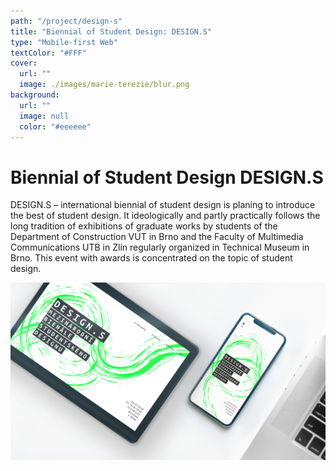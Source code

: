 ```yaml
---
path: "/project/design-s"
title: "Biennial of Student Design: DESIGN.S"
type: "Mobile-first Web"
textColor: "#FFF"
cover:
  url: ""
  image: ./images/marie-terezie/blur.png
background:
  url: ""
  image: null
  color: "#eeeeee"
---
```


# Biennial of Student Design DESIGN.S

DESIGN.S – international biennial of student design is planing to introduce the best of student design. It ideologically and partly practically follows the long tradition of exhibitions of graduate works by students of the Department of Construction VUT in Brno and the Faculty of Multimedia Communications UTB in Zlín regularly organized in Technical Museum in Brno. This event with awards is concentrated on the topic of student design.

<full-width color="#eeeeee">

  ![Screenshoty](./images/design-s_mockup.jpg)

</full-width>
